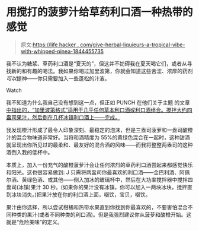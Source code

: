 # 用搅打的菠萝汁给草药利口酒一种热带的感觉

> 原文:[https://life hacker . com/give-herbal-liquieurs-a-tropical-vibe-with-whipped-pinea-1844455735](https://lifehacker.com/give-herbal-liqueurs-a-tropical-vibe-with-whipped-pinea-1844455735)

我不认为糖浆、草药利口酒是“夏天的”，但这并不妨碍我在夏天喝它们，或者从寻找新的和有趣的喝法。我如果你喝过加里波第，你就会知道这些苦涩、浓厚的药剂*可以*提神——你只需要加入一些蓬松的汁液。

Watch

我不知道为什么我自己没有想到这一点，但正如 PUNCH 在他们关于主题 的文章 [中指出的，“加里波第格式”适用于几乎任何草本利口酒或利口酒组合。搅拌大约四盎司果汁，然后倒在几杯冰镇利口酒上——完成。](https://punchdrink.com/articles/big-fluffy-citrus-cloud-garibaldi-campari-cocktail-recipe/)

我发现橙汁形成了最令人印象深刻、最稳定的泡沫，但是三盎司菠萝和一盎司酸橙汁的混合物味道非常好。当将和酒精度为 55%的黄绿色混合在一起时，这种甜酒就呈现出你所见过的最柔和、最友好的混合酒的风味——而我将整整两盎司的这种酒倒入我的低杯中。

本质上，加入一份充气的酸橙菠萝汁会让任何浓烈的草药利口酒尝起来都感觉快乐和阳光。这也很容易做到: J 只需将两盎司你最喜欢的利口酒——金巴利酒、阿佩尔酒、黄绿色酒、或其他——倒入加冰的玻璃杯中，然后在大功率搅拌器中搅拌四盎司(冰镇)果汁 30 秒。(如果你的果汁没有冰镇，你可以加入一两块冰块，搅拌直到冰块消失。)把果汁放在你的利口酒上面，啜饮，宝贝，啜饮。

果汁由你选择，所以尝试柑橘和热带水果直到你找到你最喜欢的，不要害怕混合不同种类的果汁(或者不同种类的利口酒)。但是我强烈建议你从菠萝和酸橙开始。这就是“危险美味”的定义。